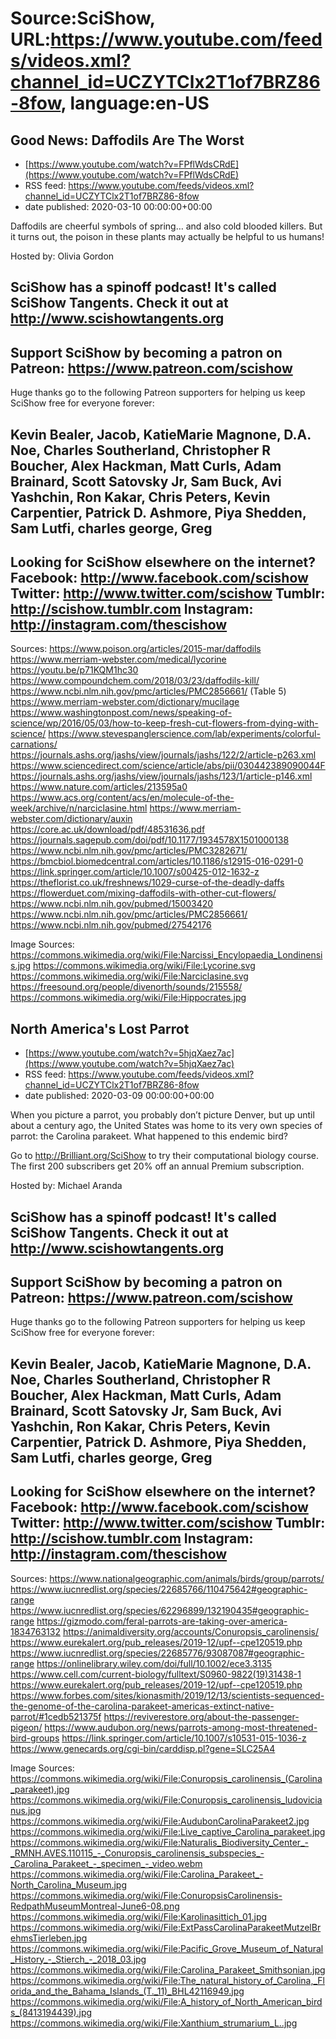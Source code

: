 # Source:SciShow, URL:https://www.youtube.com/feeds/videos.xml?channel_id=UCZYTClx2T1of7BRZ86-8fow, language:en-US

## Good News: Daffodils Are The Worst
 - [https://www.youtube.com/watch?v=FPflWdsCRdE](https://www.youtube.com/watch?v=FPflWdsCRdE)
 - RSS feed: https://www.youtube.com/feeds/videos.xml?channel_id=UCZYTClx2T1of7BRZ86-8fow
 - date published: 2020-03-10 00:00:00+00:00

Daffodils are cheerful symbols of spring… and also cold blooded killers. But it turns out, the poison in these plants may actually be helpful to us humans!

Hosted by: Olivia Gordon

SciShow has a spinoff podcast! It's called SciShow Tangents. Check it out at http://www.scishowtangents.org
----------
Support SciShow by becoming a patron on Patreon: https://www.patreon.com/scishow
----------
Huge thanks go to the following Patreon supporters for helping us keep SciShow free for everyone forever:

Kevin Bealer, Jacob, KatieMarie Magnone, D.A. Noe, Charles Southerland, Christopher R Boucher, Alex Hackman, Matt Curls, Adam Brainard, Scott Satovsky Jr, Sam Buck, Avi Yashchin, Ron Kakar, Chris Peters, Kevin Carpentier, Patrick D. Ashmore, Piya Shedden, Sam Lutfi, charles george, Greg
----------
Looking for SciShow elsewhere on the internet?
Facebook: http://www.facebook.com/scishow
Twitter: http://www.twitter.com/scishow
Tumblr: http://scishow.tumblr.com
Instagram: http://instagram.com/thescishow
----------
Sources:
https://www.poison.org/articles/2015-mar/daffodils
https://www.merriam-webster.com/medical/lycorine
https://youtu.be/p71KQM1hc30
https://www.compoundchem.com/2018/03/23/daffodils-kill/
https://www.ncbi.nlm.nih.gov/pmc/articles/PMC2856661/ (Table 5)
https://www.merriam-webster.com/dictionary/mucilage
https://www.washingtonpost.com/news/speaking-of-science/wp/2016/05/03/how-to-keep-fresh-cut-flowers-from-dying-with-science/
https://www.stevespanglerscience.com/lab/experiments/colorful-carnations/
https://journals.ashs.org/jashs/view/journals/jashs/122/2/article-p263.xml 
https://www.sciencedirect.com/science/article/abs/pii/030442389090044F
https://journals.ashs.org/jashs/view/journals/jashs/123/1/article-p146.xml
https://www.nature.com/articles/213595a0 
https://www.acs.org/content/acs/en/molecule-of-the-week/archive/n/narciclasine.html
https://www.merriam-webster.com/dictionary/auxin
https://core.ac.uk/download/pdf/48531636.pdf
https://journals.sagepub.com/doi/pdf/10.1177/1934578X1501000138
https://www.ncbi.nlm.nih.gov/pmc/articles/PMC3282671/
https://bmcbiol.biomedcentral.com/articles/10.1186/s12915-016-0291-0
https://link.springer.com/article/10.1007/s00425-012-1632-z
https://theflorist.co.uk/freshnews/1029-curse-of-the-deadly-daffs
https://flowerduet.com/mixing-daffodils-with-other-cut-flowers/
https://www.ncbi.nlm.nih.gov/pubmed/15003420
https://www.ncbi.nlm.nih.gov/pmc/articles/PMC2856661/
https://www.ncbi.nlm.nih.gov/pubmed/27542176

Image Sources:
https://commons.wikimedia.org/wiki/File:Narcissi_Encylopaedia_Londinensis.jpg
https://commons.wikimedia.org/wiki/File:Lycorine.svg
https://commons.wikimedia.org/wiki/File:Narciclasine.svg
https://freesound.org/people/divenorth/sounds/215558/
https://commons.wikimedia.org/wiki/File:Hippocrates.jpg

## North America's Lost Parrot
 - [https://www.youtube.com/watch?v=5hjqXaez7ac](https://www.youtube.com/watch?v=5hjqXaez7ac)
 - RSS feed: https://www.youtube.com/feeds/videos.xml?channel_id=UCZYTClx2T1of7BRZ86-8fow
 - date published: 2020-03-09 00:00:00+00:00

When you picture a parrot, you probably don’t picture Denver, but up until about a century ago, the United States was home to its very own species of parrot: the Carolina parakeet. What happened to this endemic bird?

Go to http://Brilliant.org/SciShow to try their computational biology course. The first 200 subscribers get 20% off an annual Premium subscription.

Hosted by: Michael Aranda

SciShow has a spinoff podcast! It's called SciShow Tangents. Check it out at http://www.scishowtangents.org
----------
Support SciShow by becoming a patron on Patreon: https://www.patreon.com/scishow
----------
Huge thanks go to the following Patreon supporters for helping us keep SciShow free for everyone forever:

Kevin Bealer, Jacob, KatieMarie Magnone, D.A. Noe, Charles Southerland, Christopher R Boucher, Alex Hackman, Matt Curls, Adam Brainard, Scott Satovsky Jr, Sam Buck, Avi Yashchin, Ron Kakar, Chris Peters, Kevin Carpentier, Patrick D. Ashmore, Piya Shedden, Sam Lutfi, charles george, Greg
----------
Looking for SciShow elsewhere on the internet?
Facebook: http://www.facebook.com/scishow
Twitter: http://www.twitter.com/scishow
Tumblr: http://scishow.tumblr.com
Instagram: http://instagram.com/thescishow
----------
Sources:
https://www.nationalgeographic.com/animals/birds/group/parrots/
https://www.iucnredlist.org/species/22685766/110475642#geographic-range
https://www.iucnredlist.org/species/62296899/132190435#geographic-range
https://gizmodo.com/feral-parrots-are-taking-over-america-1834763132
https://animaldiversity.org/accounts/Conuropsis_carolinensis/
https://www.eurekalert.org/pub_releases/2019-12/upf--cpe120519.php
https://www.iucnredlist.org/species/22685776/93087087#geographic-range
https://onlinelibrary.wiley.com/doi/full/10.1002/ece3.3135
https://www.cell.com/current-biology/fulltext/S0960-9822(19)31438-1
https://www.eurekalert.org/pub_releases/2019-12/upf--cpe120519.php
https://www.forbes.com/sites/kionasmith/2019/12/13/scientists-sequenced-the-genome-of-the-carolina-parakeet-americas-extinct-native-parrot/#1cedb521375f
https://reviverestore.org/about-the-passenger-pigeon/
https://www.audubon.org/news/parrots-among-most-threatened-bird-groups
https://link.springer.com/article/10.1007/s10531-015-1036-z
https://www.genecards.org/cgi-bin/carddisp.pl?gene=SLC25A4 

Image Sources:
https://commons.wikimedia.org/wiki/File:Conuropsis_carolinensis_(Carolina_parakeet).jpg
https://commons.wikimedia.org/wiki/File:Conuropsis_carolinensis_ludovicianus.jpg
https://commons.wikimedia.org/wiki/File:AudubonCarolinaParakeet2.jpg
https://commons.wikimedia.org/wiki/File:Live_captive_Carolina_parakeet.jpg
https://commons.wikimedia.org/wiki/File:Naturalis_Biodiversity_Center_-_RMNH.AVES.110115_-_Conuropsis_carolinensis_subspecies_-_Carolina_Parakeet_-_specimen_-_video.webm
https://commons.wikimedia.org/wiki/File:Carolina_Parakeet_-North_Carolina_Museum.jpg
https://commons.wikimedia.org/wiki/File:ConuropsisCarolinensis-RedpathMuseumMontreal-June6-08.png
https://commons.wikimedia.org/wiki/File:Karolinasittich_01.jpg
https://commons.wikimedia.org/wiki/File:ExtPassCarolinaParakeetMutzelBrehmsTierleben.jpg
https://commons.wikimedia.org/wiki/File:Pacific_Grove_Museum_of_Natural_History_-_Stierch_-_2018_03.jpg
https://commons.wikimedia.org/wiki/File:Carolina_Parakeet_Smithsonian.jpg
https://commons.wikimedia.org/wiki/File:The_natural_history_of_Carolina,_Florida_and_the_Bahama_Islands_(T._11)_BHL42116949.jpg
https://commons.wikimedia.org/wiki/File:A_history_of_North_American_birds_(8413194439).jpg
https://commons.wikimedia.org/wiki/File:Xanthium_strumarium_L..jpg

